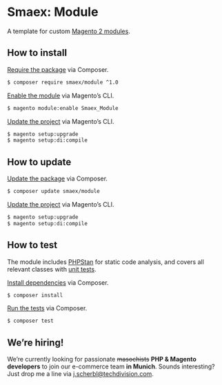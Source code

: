 # Smaex: Module 

A template for custom [Magento 2 modules][1].

## How to install 

[Require the package][2] via Composer.

```sh
$ composer require smaex/module ^1.0
```

[Enable the module][3] via Magento’s CLI.

```sh 
$ magento module:enable Smaex_Module
```

[Update the project][4] via Magento’s CLI.

```sh 
$ magento setup:upgrade
$ magento setup:di:compile
```

## How to update

[Update the package][5] via Composer.

```sh
$ composer update smaex/module
```

[Update the project][4] via Magento’s CLI.

```sh 
$ magento setup:upgrade
$ magento setup:di:compile
```

## How to test

The module includes [PHPStan][6] for static code analysis, and covers all relevant classes with [unit tests][7].

[Install dependencies][8] via Composer.

```sh
$ composer install
```
[Run the tests][9] via Composer.

```sh
$ composer test
```

## We’re hiring!

We’re currently looking for passionate ~~masochists~~ **PHP & Magento developers** to join our e-commerce team **in Munich**. Sounds interesting? Just drop me a line via [j.scherbl@techdivision.com][10].

 [1]: https://devdocs.magento.com/guides/v2.3/architecture/archi_perspectives/components/modules/mod_intro.html
 [2]: https://getcomposer.org/doc/03-cli.md#require
 [3]: https://devdocs.magento.com/guides/v2.3/install-gde/install/cli/install-cli-subcommands-enable.html#instgde-cli-subcommands-enable-disable 
 [4]: https://devdocs.magento.com/guides/v2.3/install-gde/install/cli/install-cli-subcommands-db-upgr.html
 [5]: https://getcomposer.org/doc/03-cli.md#update-u
 [6]: https://github.com/phpstan/phpstan
 [7]: https://phpunit.de
 [8]: https://getcomposer.org/doc/03-cli.md#install-i
 [9]: https://getcomposer.org/doc/articles/scripts.md#writing-custom-commands
[10]: mailto:j.scherbl@techdivision.com
